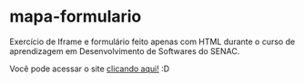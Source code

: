 # mapa-formulario
 Exercício de Iframe e formulário feito apenas com HTML durante o curso de aprendizagem em Desenvolvimento de Softwares do SENAC.
 
 Você pode acessar o site [clicando aqui!](https://julivimmer.github.io/mapa-formulario/) :D
